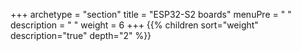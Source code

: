 +++
archetype = "section"
title = "ESP32-S2 boards"
menuPre = "<i class='fas fa-microchip'></i> "
description = " "
weight = 6
+++
{{% children sort="weight" description="true" depth="2" %}}
